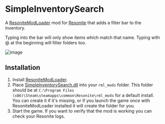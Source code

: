 # SimpleInventorySearch

A [ResoniteModLoader](https://github.com/resonite-modding-group/ResoniteModLoader) mod for [Resonite](https://resonite.com/) that adds a filter bar to the inventory.

Typing into the bar will only show items which match that name.
Typing with @ at the beginning will filter folders too.

![image](https://github.com/user-attachments/assets/d8a51722-5fb1-4093-9649-8ef0e91ca257)

## Installation
1. Install [ResoniteModLoader](https://github.com/resonite-modding-group/ResoniteModLoader).
1. Place [SimpleInventorySearch.dll](https://github.com/art0007i/SimpleInventorySearch/releases/latest/download/SimpleInventorySearch.dll) into your `rml_mods` folder. This folder should be at `C:\Program Files (x86)\Steam\steamapps\common\Resonite\rml_mods` for a default install. You can create it if it's missing, or if you launch the game once with ResoniteModLoader installed it will create the folder for you.
1. Start the game. If you want to verify that the mod is working you can check your Resonite logs.
